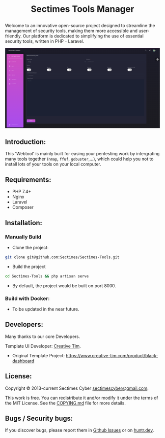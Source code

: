 # <p style="text-align:center"> Sectimes Tools Manager </p>

Welcome to an innovative open-source project designed to streamline the management of security tools, making them more accessible and user-friendly. Our platform is dedicated to simplifying the use of essential security tools, written in PHP - Laravel.

![Sectimes-tools-example-pic](/public/img/Sectimes-tools-example-pic.png)
## Introduction:
This 'Webtool' is mainly built for easing your pentesting work by intergrating many tools together (`nmap`, `ffuf`, `gobuster`,...), which could help you not to install lots of your tools on your local computer.

## Requirements:
- PHP 7.4+
- Nginx
- Laravel
- Composer

## Installation:
### Manually Build 
- Clone the project:
```bash
git clone git@github.com:Sectimes/Sectimes-Tools.git
```
- Build the project
```bash
cd Sectimes-Tools && php artisan serve
```
- By default, the project would be built on port 8000.

### Build with Docker:
- To be updated in the near future.

## Developers:
Many thanks to our core Developers.

Template UI Developer: [Creative Tim](https://www.creative-tim.com).
- Original Template Project: https://www.creative-tim.com/product/black-dashboard

## License:
Copyright © 2013-current Sectimes Cyber [sectimescyber@gmail.com](sectimescyber@gmail.com).

This work is free. You can redistribute it and/or modify it under the terms of the MIT License. See the [COPYING.md](https://github.com/wallabag/wallabag/blob/master/COPYING.md) file for more details.

## Bugs / Security bugs:
If you discover bugs, please report them in [Github Issues](https://github.com/Sectimes/Sectimes-Tools/issues) or on [huntr.dev](https://huntr.dev).